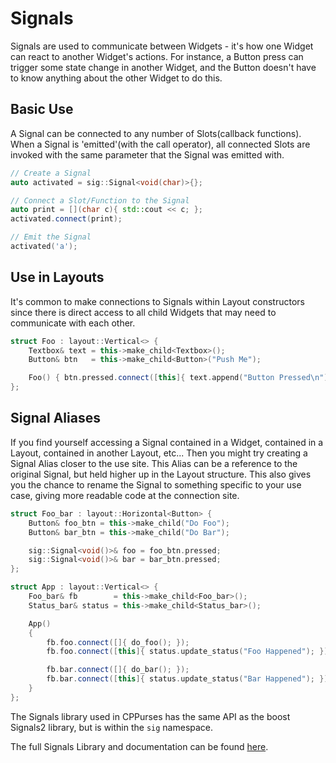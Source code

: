 # Signals

Signals are used to communicate between Widgets - it's how one Widget can react
to another Widget's actions. For instance, a Button press can trigger some state
change in another Widget, and the Button doesn't have to know anything about the
other Widget to do this.

## Basic Use

A Signal can be connected to any number of Slots(callback functions). When a
Signal is 'emitted'(with the call operator), all connected Slots are invoked
with the same parameter that the Signal was emitted with.

```cpp
// Create a Signal
auto activated = sig::Signal<void(char)>{};

// Connect a Slot/Function to the Signal
auto print = [](char c){ std::cout << c; };
activated.connect(print);

// Emit the Signal
activated('a');
```

## Use in Layouts

It's common to make connections to Signals within Layout constructors since
there is direct access to all child Widgets that may need to communicate with
each other.

```cpp
struct Foo : layout::Vertical<> {
    Textbox& text = this->make_child<Textbox>();
    Button& btn   = this->make_child<Button>("Push Me");

    Foo() { btn.pressed.connect([this]{ text.append("Button Pressed\n"); }); }
};
```

## Signal Aliases

If you find yourself accessing a Signal contained in a Widget, contained in a
Layout, contained in another Layout, etc... Then you might try creating a Signal
Alias closer to the use site. This Alias can be a reference to the original
Signal, but held higher up in the Layout structure. This also gives you the
chance to rename the Signal to something specific to your use case, giving more
readable code at the connection site.

```cpp
struct Foo_bar : layout::Horizontal<Button> {
    Button& foo_btn = this->make_child("Do Foo");
    Button& bar_btn = this->make_child("Do Bar");

    sig::Signal<void()>& foo = foo_btn.pressed;
    sig::Signal<void()>& bar = bar_btn.pressed;
};

struct App : layout::Vertical<> {
    Foo_bar& fb        = this->make_child<Foo_bar>();
    Status_bar& status = this->make_child<Status_bar>();

    App()
    {
        fb.foo.connect([]{ do_foo(); });
        fb.foo.connect([this]{ status.update_status("Foo Happened"); });

        fb.bar.connect([]{ do_bar(); });
        fb.bar.connect([this]{ status.update_status("Bar Happened"); });
    }
};
```

The Signals library used in CPPurses has the same API as the boost Signals2
library, but is within the `sig` namespace.

The full Signals Library and documentation can be found
[here](https://github.com/animber-coder/Signals).
